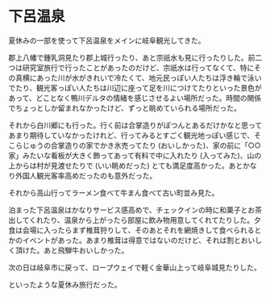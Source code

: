 # 下呂温泉

夏休みの一部を使って下呂温泉をメインに岐阜観光してきた。

郡上八幡で鍾乳洞見たり郡上城行ったり、あと宗祇水も見に行ったりした。前二つは研究室旅行で行ったことがあったのだけど、宗祇水は行ってなくて、特にその真横にあった川が水がきれいで冷たくて、地元民っぽい人たちは浮き輪で泳いでたり、観光客っぽい人たちは川辺に座って足を川につけてたりといった景色があって、どことなく鴨川デルタの情緒を感じさせるよい場所だった。時間の関係でちょっとしか留まれなかったけど、ずっと眺めていられる場所だった。

それから白川郷にも行った。行く前は合掌造りがぽつんとあるだけかなと思ってあまり期待していなかったけれど、行ってみるとすごく観光地っぽい感じで、そこらじゅうの合掌造りの家でかき氷売ってたり (おいしかった)、家の前に「○○家」みたいな看板が大きく飾ってあって有料で中に入れたり (入ってみた)、山の上からは村が見渡せたりで (いい眺めだった) とても満足度高かった。あとかなり外国人観光客率高めだったのも意外だった。

それから高山行ってラーメン食べて牛まん食べて古い町並み見た。

泊まった下呂温泉はかなりサービス感高めで、チェックインの時に和菓子とお茶出してくれたり、温泉から上がったら部屋に飲み物用意してくれてたりした。夕食は会場に入ったらまず椎茸狩りして、そのあとそれを網焼きして食べられるとかのイベントがあった。あまり椎茸は得意ではないのだけど、それは割とおいしく頂けた。あと飛騨牛おいしかった。

次の日は岐阜市に戻って、ロープウェイで軽く金華山上って岐阜城見たりした。

といったような夏休み旅行だった。
